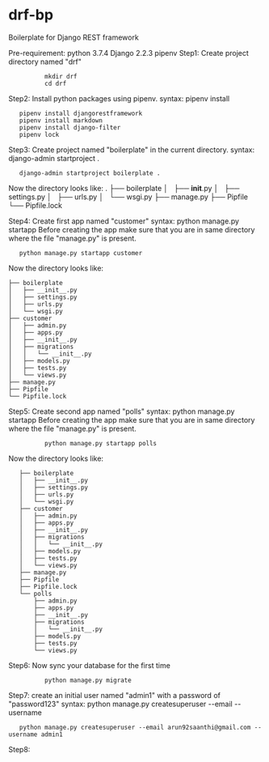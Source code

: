 # drf-bp
Boilerplate for Django REST framework

Pre-requirement:
       python 3.7.4
       Django 2.2.3
       pipenv
Step1: Create project directory named "drf"

              mkdir drf
              cd drf
              
Step2: Install python packages using pipenv.
              syntax: pipenv install <package-name>
       
       pipenv install djangorestframework 
       pipenv install markdown
       pipenv install django-filter
       pipenv lock
       
Step3: Create project named "boilerplate" in the current directory.
              syntax: django-admin startproject <new-project-name> .
       
       django-admin startproject boilerplate .
       
Now the directory looks like:  .
         ├── boilerplate
         │   ├── __init__.py
         │   ├── settings.py
         │   ├── urls.py
         │   └── wsgi.py
         ├── manage.py
         ├── Pipfile
         └── Pipfile.lock

Step4: Create first app named "customer"
       syntax: python manage.py startapp <app-name>
  Before creating the app make sure that you are in same directory where the file "manage.py" is present.
       
       python manage.py startapp customer
  
  Now the directory looks like:
  
    ├── boilerplate
    │   ├── __init__.py
    │   ├── settings.py
    │   ├── urls.py
    │   └── wsgi.py
    ├── customer
    │   ├── admin.py
    │   ├── apps.py
    │   ├── __init__.py
    │   ├── migrations
    │   │   └── __init__.py
    │   ├── models.py
    │   ├── tests.py
    │   └── views.py
    ├── manage.py
    ├── Pipfile
    └── Pipfile.lock

Step5: Create second app named "polls"
              syntax: python manage.py startapp <app-name>
       Before creating the app make sure that you are in same directory where the file "manage.py" is present.
              
              python manage.py startapp polls
       
 Now the directory looks like:
       
       ├── boilerplate
       │   ├── __init__.py
       │   ├── settings.py
       │   ├── urls.py
       │   └── wsgi.py
       ├── customer
       │   ├── admin.py
       │   ├── apps.py
       │   ├── __init__.py
       │   ├── migrations
       │   │   └── __init__.py
       │   ├── models.py
       │   ├── tests.py
       │   └── views.py
       ├── manage.py
       ├── Pipfile
       ├── Pipfile.lock
       └── polls
           ├── admin.py
           ├── apps.py
           ├── __init__.py
           ├── migrations
           │   └── __init__.py
           ├── models.py
           ├── tests.py
           └── views.py
Step6: Now sync your database for the first time
              
              python manage.py migrate
Step7:  create an initial user named "admin1" with a password of "password123"
              syntax: python manage.py createsuperuser --email <email> --username <username>
       
       python manage.py createsuperuser --email arun92saanthi@gmail.com --username admin1
Step8: 

